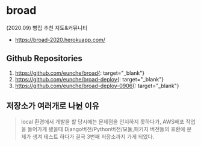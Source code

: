 # broad
(2020.09) 빵집 추천 지도&amp;커뮤니티
* https://broad-2020.herokuapp.com/


## Github Repositories
1. https://github.com/eunche/broad{: target="_blank"}
2. https://github.com/eunche/broad-deploy{: target="_blank"}
3. https://github.com/eunche/broad-deploy-0906{: target="_blank"}


## 저장소가 여러개로 나뉜 이유
> local 환경에서 개발을 할 당시에는 문제점을 인지하지 못하다가, AWS배포 작업을 들어가게 됐을때 Django버전/Python버전/모듈,패키지 버전들의 호환에 문제가 생겨 테스트 하다가 결국 3번째 저장소까지 가게 되었다.
